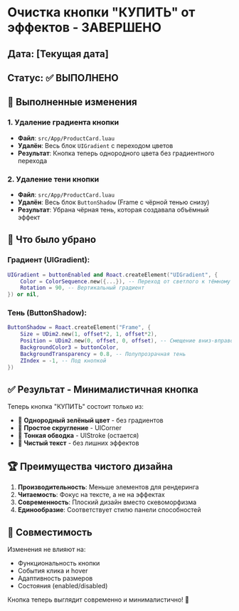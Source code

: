 # Очистка кнопки "КУПИТЬ" от эффектов - ЗАВЕРШЕНО

## Дата: [Текущая дата]
## Статус: ✅ ВЫПОЛНЕНО

## 🎯 Выполненные изменения

### 1. Удаление градиента кнопки
- **Файл**: `src/App/ProductCard.luau`
- **Удалён**: Весь блок `UIGradient` с переходом цветов
- **Результат**: Кнопка теперь однородного цвета без градиентного перехода

### 2. Удаление тени кнопки
- **Файл**: `src/App/ProductCard.luau`
- **Удалён**: Весь блок `ButtonShadow` (Frame с чёрной тенью снизу)
- **Результат**: Убрана чёрная тень, которая создавала объёмный эффект

## 🎨 Что было убрано

### Градиент (UIGradient):
```lua
UIGradient = buttonEnabled and Roact.createElement("UIGradient", {
    Color = ColorSequence.new({...}), -- Переход от светлого к тёмному
    Rotation = 90, -- Вертикальный градиент
}) or nil,
```

### Тень (ButtonShadow):
```lua
ButtonShadow = Roact.createElement("Frame", {
    Size = UDim2.new(1, offset*2, 1, offset*2),
    Position = UDim2.new(0, offset, 0, offset), -- Смещение вниз-вправо
    BackgroundColor3 = buttonColor,
    BackgroundTransparency = 0.8, -- Полупрозрачная тень
    ZIndex = -1, -- Под кнопкой
})
```

## ✅ Результат - Минималистичная кнопка

Теперь кнопка "КУПИТЬ" состоит только из:
- 🎨 **Однородный зелёный цвет** - без градиентов
- 🔲 **Простое скругление** - UICorner
- 🔗 **Тонкая обводка** - UIStroke (остается)
- 📝 **Чистый текст** - без лишних эффектов

## 🏆 Преимущества чистого дизайна

1. **Производительность**: Меньше элементов для рендеринга
2. **Читаемость**: Фокус на тексте, а не на эффектах
3. **Современность**: Плоский дизайн вместо скевоморфизма
4. **Единообразие**: Соответствует стилю панели способностей

## 📱 Совместимость

Изменения не влияют на:
- Функциональность кнопки
- События клика и hover
- Адаптивность размеров
- Состояния (enabled/disabled)

Кнопка теперь выглядит современно и минималистично! 🎯
